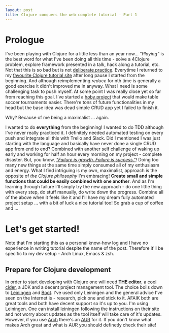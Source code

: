 ```yaml
---
layout: post
title: Clojure conquers the web complete tutorial - Part 1
---
```


Prologue
========

I've been playing with Clojure for a little less than an year now... *"Playing"* is the best word for what I've been doing all this time - solve a 4Clojure problem, explore framework presented in a talk, hack along a tutorial, etc. Not that this is so bad but is not [deliberate practice](https://en.wikipedia.org/wiki/Practice_(learning_method)#Deliberate_practice). Everytime I returned to my [favourite Clojure tutorial site](https://purelyfunctional.tv/) after long pause I started from the beginning. And although reimplementing *reduce* for nth time is generally a good exercise it didn't improved me in anyway. What I need is some challenging task to push myself. At some point I was really close yet so far from reaching this goal. I've started a [hoby project](https://github.com/hristoyankov/table-soccer) that would make table soccer tournaments easier. There're tons of future functionalities in my head but the base idea was dead simple CRUD app yet I failed to finish it.

Why?
Because of me being a maximalist ... again.

I wanted to do **everything** from the beginning! I wanted to do TDD although I've never really practiced it. I definitely needed automated testing on every push and integrate all this with Trello and Slack. Did I mentioned I was just starting with the language and basically have never done a single CRUD app from end to end? Combined with another self challenge of waking up early and working for half an hour every morning on my project - complete disaster. But, you know, [*"Failure is growth. Failure is success."*](http://siliconvalleyism.com/silicon-valley-quote.php?id=133)! Doing too many new things at the same time simply consumed all of my enthusiasm and energy. What I find intriguing is my own, maximalist, approach is the opposite of *the Clojure philosophy* I'm embracing! **Create small and simple functions that could be easily combined with one another**. And as I'm learning through failure I'll simply try the new approach - do one little thing with every step, do stuff manually, do write down the progress. Combine all of the above when it feels like it and I'll have my dream fully automated project setup ... with a bit of luck a nice tutorial too! So grab a cup of coffee and ...

Let's get started!
==================

Note that I'm starting this as a personal know-how log and I have no experience in writing tutorial despite the name of the post. Therefore it'll be specific to my dev setup - Arch Linux, Emacs & zsh.

Prepare for Clojure development
-------------------------------
In order to start developing with Clojure one will need [**THE editor**](https://www.gnu.org/software/emacs/), a [cool cider](https://github.com/clojure-emacs/cider), a JDK and a decent project management tool. The choice boils down to [Leiningen](https://leiningen.org/) and [Boot](http://boot-clj.com/). I've used only Leiningen and the general advice I've seen on the Internet is - research, pick one and stick to it. AFAIK both are great tools and both have decent support so it's up to you. I'm using Leiningen. One can install leiningen following the instructions on their site and not worry about updates as the tool itself will take care of it's updates. However, if you use [Arch](https://www.archlinux.org/) there's an [AUR](https://aur.archlinux.org/packages/leiningen/) for it. If you don't know what makes Arch great and what is AUR you should definetly check their site!
